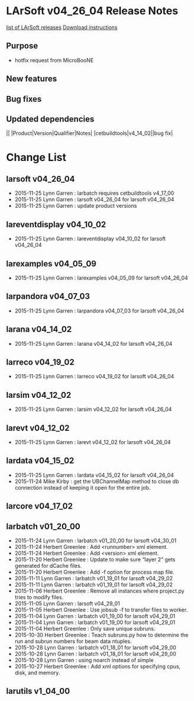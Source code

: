 LArSoft v04_26_04 Release Notes
======================================================================

[list of LArSoft releases](LArSoft_release_list)
[Download instructions](http://scisoft.fnal.gov/scisoft/bundles/larsoft/v04_26_04/larsoft-v04_26_04.html)

Purpose
--------------------

-   hotfix request from MicroBooNE

New features
------------------------------

Bug fixes
------------------------

Updated dependencies
----------------------------------------------

||
|Product|Version|Qualifier|Notes|
|cetbuildtools|v4_14_02||bug fix|

Change List
============================

larsoft v04_26_04
------------------------------------------

-   2015-11-25 Lynn Garren : larbatch requires cetbuildtools v4_17_00
-   2015-11-25 Lynn Garren : larsoft v04_26_04 for larsoft v04_26_04
-   2015-11-25 Lynn Garren : update product versions

lareventdisplay v04_10_02
----------------------------------------------------------

-   2015-11-25 Lynn Garren : lareventdisplay v04_10_02 for larsoft v04_26_04

larexamples v04_05_09
--------------------------------------------------

-   2015-11-25 Lynn Garren : larexamples v04_05_09 for larsoft v04_26_04

larpandora v04_07_03
------------------------------------------------

-   2015-11-25 Lynn Garren : larpandora v04_07_03 for larsoft v04_26_04

larana v04_14_02
----------------------------------------

-   2015-11-25 Lynn Garren : larana v04_14_02 for larsoft v04_26_04

larreco v04_19_02
------------------------------------------

-   2015-11-25 Lynn Garren : larreco v04_19_02 for larsoft v04_26_04

larsim v04_12_02
----------------------------------------

-   2015-11-25 Lynn Garren : larsim v04_12_02 for larsoft v04_26_04

larevt v04_12_02
----------------------------------------

-   2015-11-25 Lynn Garren : larevt v04_12_02 for larsoft v04_26_04

lardata v04_15_02
------------------------------------------

-   2015-11-25 Lynn Garren : lardata v04_15_02 for larsoft v04_26_04
-   2015-11-24 Mike Kirby : get the UBChannelMap method to close db connection instead of keeping it open for the entire job.

larcore v04_17_02
------------------------------------------

larbatch v01_20_00
--------------------------------------------

-   2015-11-24 Lynn Garren : larbatch v01_20_00 for larsoft v04_30_01
-   2015-11-24 Herbert Greenlee : Add \<runnumber\> xml element.
-   2015-11-24 Herbert Greenlee : Add \<version\> xml element.
-   2015-11-20 Herbert Greenlee : Update to make sure “layer 2” gets generated for dCache files.
-   2015-11-20 Herbert Greenlee : Add -f option for process map file.
-   2015-11-11 Lynn Garren : larbatch v01_19_01 for larsoft v04_29_02
-   2015-11-11 Lynn Garren : larbatch v01_19_01 for larsoft v04_29_02
-   2015-11-06 Herbert Greenlee : Remove all instances where project.py tries to modify files.
-   2015-11-05 Lynn Garren : larsoft v04_29_01
-   2015-11-05 Herbert Greenlee : Use jobsub -f to transfer files to worker.
-   2015-11-04 Lynn Garren : larbatch v01_19_00 for larsoft v04_29_01
-   2015-11-04 Lynn Garren : larbatch v01_19_00 for larsoft v04_29_01
-   2015-11-04 Herbert Greenlee : Only save unique subruns.
-   2015-10-30 Herbert Greenlee : Teach subruns.py how to determine the run and subrun numbers for beam data ntuples.
-   2015-10-28 Lynn Garren : larbatch v01_18_01 for larsoft v04_29_00
-   2015-10-28 Lynn Garren : larbatch v01_18_01 for larsoft v04_29_00
-   2015-10-28 Lynn Garren : using noarch instead of simple
-   2015-10-27 Herbert Greenlee : Add xml options for specifying cpus, disk, and memory.

larutils v1_04_00
------------------------------------------
